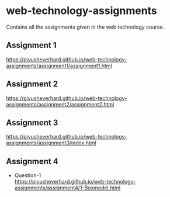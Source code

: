 # web-technology-assignments
Contains all the assignments given in the web technology course.
## Assignment 1
https://piyusheverhard.github.io/web-technology-assignments/assignment1/assignment1.html
## Assignment 2
https://piyusheverhard.github.io/web-technology-assignments/assignment2/assignment2.html
## Assignment 3 
https://piyusheverhard.github.io/web-technology-assignments/assignment3/index.html
## Assignment 4
- Question-1  
https://piyusheverhard.github.io/web-technology-assignments/assignment4/1-Boxmodel.html
